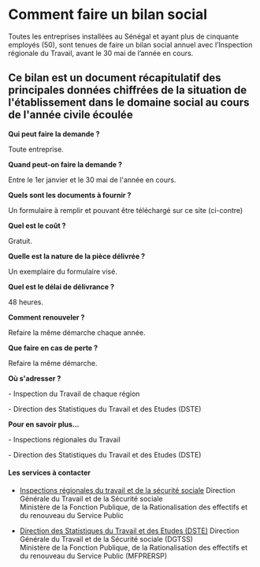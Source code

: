 # Comment faire un bilan social

Toutes les entreprises installées au Sénégal et ayant plus de cinquante employés (50), sont tenues de faire un bilan social annuel avec l’Inspection régionale du Travail, avant le 30 mai de l’année en cours.  
  
Ce bilan est un document récapitulatif des principales données chiffrées de la situation de l'établissement dans le domaine social au cours de l'année civile écoulée
------------------------------------------------------------------------------------------------------------------------------------------------------------------------------------------------------------------------------------------------------------------------------------------------------------------------------------------------------------------------------------------

**Qui peut faire la demande ?**

Toute entreprise.

**Quand peut-on faire la demande ?**

Entre le 1er janvier et le 30 mai de l'année en cours.

**Quels sont les documents à fournir ?**

Un formulaire à remplir et pouvant être téléchargé sur ce site (ci-contre)

**Quel est le coût ?**

Gratuit.

**Quelle est la nature de la pièce délivrée ?**

Un exemplaire du formulaire visé.

**Quel est le délai de délivrance ?**

48 heures.  

**Comment renouveler ?**

Refaire la même démarche chaque année.

**Que faire en cas de perte ?**

Refaire la même démarche.

**Où s'adresser ?**

\- Inspection du Travail de chaque région

\- Direction des Statistiques du Travail et des Etudes (DSTE)  

**Pour en savoir plus…**

\- Inspections régionales du Travail

\- Direction des Statistiques du Travail et des Etudes (DSTE)

#### Les services à contacter

*   [Inspections régionales du travail et de la sécurité sociale](../../../services/inspections-regionales-du-travail-et-de-la-securite-sociale.md) Direction Générale du Travail et de la Sécurité sociale  
    Ministère de la Fonction Publique, de la Rationalisation des effectifs et du renouveau du Service Public  
    
*   [Direction des Statistiques du Travail et des Etudes (DSTE)](../../../services/direction-des-statistiques-du-travail-et-des-etudes-dste.md) Direction Générale du Travail et de la Sécurité sociale (DGTSS)  
    Ministère de la Fonction Publique, de la Rationalisation des effectifs et du renouveau du Service Public (MFPRERSP)